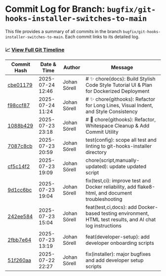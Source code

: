 # Commit Log for Branch: `bugfix/git-hooks-installer-switches-to-main`

This file provides a summary of all commits in the branch `bugfix/git-hooks-installer-switches-to-main`.
Each commit links to its detailed log.

### 📈 [View Full Git Timeline](./git_timeline_report.md)

| Commit Hash | Date & Time       | Author       | Message           |
|-------------|------------------|--------------|-------------------|
| [cbe01179](./cbe01179.md) | 2025-07-24 12:46 | Johan Sörell | # ✨ chore(docs): Build Stylish Code Style Tutorial UI & Plan for Dockerized Deployment |
| [f98ccf87](./f98ccf87.md) | 2025-07-24 11:24 | Johan Sörell | # ✨ chore(githooks): Refactor for Long Lines, Visual Indent, and Style Consistency |
| [1088b429](./1088b429.md) | 2025-07-23 23:18 | Johan Sörell | # 🚀 chore(githooks): Refactor, Whitespace Cleanup & Add Commit Utility |
| [7087c8cb](./7087c8cb.md) | 2025-07-23 20:59 | Johan Sörell | test(config): scope all test and linting to git-hooks-installer directory |
| [cf5c14f2](./cf5c14f2.md) | 2025-07-23 19:09 | Johan Sörell | chore(script,manually-updated): update updated script |
| [9d1cc6bc](./9d1cc6bc.md) | 2025-07-23 19:04 | Johan Sörell | fix(test,ci): improve test and Docker reliability, add flake8-html, and document troubleshooting |
| [242ee584](./242ee584.md) | 2025-07-23 15:04 | Johan Sörell | feat(test,ci,docs): add Docker-based testing environment, HTML test results, and AI chat log instructions |
| [2fbb7e64](./2fbb7e64.md) | 2025-07-23 13:19 | Johan Sörell | feat(developer-setup): add developer onboarding scripts |
| [51f260aa](./51f260aa.md) | 2025-07-22 22:27 | Johan Sörell | fix(installer): major bugfixes and add developer setup scripts |
